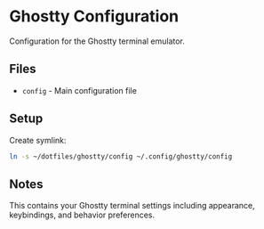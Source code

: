 # Ghostty Configuration

Configuration for the Ghostty terminal emulator.

## Files

- `config` - Main configuration file

## Setup

Create symlink:

```zsh
ln -s ~/dotfiles/ghostty/config ~/.config/ghostty/config
```

## Notes

This contains your Ghostty terminal settings including appearance, keybindings, and behavior preferences.